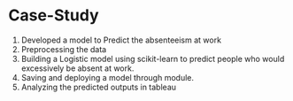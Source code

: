 # Case-Study
1. Developed a model to Predict the absenteeism at work
2. Preprocessing the data 
3. Building a Logistic model using scikit-learn to predict people who would excessively be absent at work.
4. Saving and deploying a model through module.
5. Analyzing the predicted outputs in tableau
